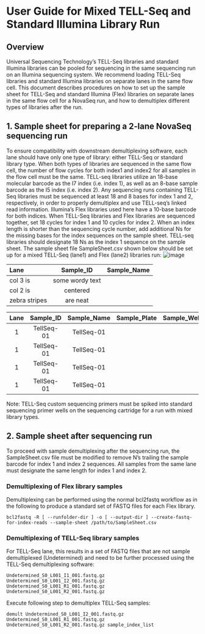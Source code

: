 # User Guide for Mixed TELL-Seq and Standard Illumina Library Run

## Overview

Universal Sequencing Technology’s TELL-Seq libraries and standard Illumina libraries can be pooled for sequencing in the same sequencing run on an Illumina sequencing system. We recommend loading TELL-Seq libraries and standard Illumina libraries on separate lanes in the same flow cell.  This document describes procedures on how to set up the sample sheet for TELL-Seq and standard Illumina (Flex) libraries on separate lanes in the same flow cell for a NovaSeq run, and how to demultiplex different types of libraries after the run. 

## 1.	Sample sheet for preparing a 2-lane NovaSeq sequencing run

To ensure compatibility with downstream demultiplexing software, each lane should have only one type of library: either TELL-Seq or standard library type. When both types of libraries are sequenced in the same flow cell, the number of flow cycles for both index1 and index2 for all samples in the flow cell must be the same. TELL-seq libraries utilize an 18-base molecular barcode as the I7 index (i.e. index 1), as well as an 8-base sample barcode as the I5 index (i.e. index 2). Any sequencing runs containing TELL-Seq libraries must be sequenced at least 18 and 8 bases for index 1 and 2, respectively, in order to properly demultiplex and use TELL-seq’s linked read information. Illumina’s Flex libraries used here have a 10-base barcode for both indices.
When TELL-Seq libraries and Flex libraries are sequenced together, set 18 cycles for index 1 and 10 cycles for index 2. When an index length is shorter than the sequencing cycle number, add additional Ns for the missing bases for the index sequences on the sample sheet. TELL-seq libraries should designate 18 Ns as the index 1 sequence on the sample sheet.  The sample sheet file SampleSheet.csv shown below should be set up for a mixed TELL-Seq (lane1) and Flex (lane2) libraries run:
 ![image](https://user-images.githubusercontent.com/56447318/119270601-7fb11900-bbcb-11eb-9411-6f9043d07202.png)
 
 | Lane  | Sample_ID  | Sample_Name |
| :------------ |:---------------:| -----:|
| col 3 is      | some wordy text |  |
| col 2 is      | centered        |   |
| zebra stripes | are neat        |    |


 | Lane | Sample_ID | Sample_Name | Sample_Plate | Sample_Well | Index_Plate | Index_Plate_Well | I7_Index_ID | index | I5_Index_ID | index2 | 
 | :---: | :--------: | :--------: | :--------: | :-------: | :-------: | :---------: | :-------: | :----------------: | :-------: | :--------: |
 |  1    | TellSeq-01 | TellSeq-01 |            |           |           |             |           | NNNNNNNNNNNNNNNNNN |           | TGTTCTAGNN | 
 |  1    | TellSeq-01 | TellSeq-01 |            |           |           |             |           | NNNNNNNNNNNNNNNNNN |           | TCGATTGANN |
 |  1    | TellSeq-01 | TellSeq-01 |            |           |           |             |           | NNNNNNNNNNNNNNNNNN |           | ACTTAGCANN |
 |  1    | TellSeq-01 | TellSeq-01 |            |           |           |             |           | NNNNNNNNNNNNNNNNNN |           | AAGGTTCANN |
 
 
Note: TELL-Seq custom sequencing primers must be spiked into standard sequencing primer wells on the sequencing cartridge for a run with mixed library types. 


## 2.	Sample sheet after sequencing run

To proceed with sample demultiplexing after the sequencing run, the SampleSheet.csv file must be modified to remove N’s trailing the sample barcode for index 1 and index 2 sequences. All samples from the same lane must designate the same length for index 1 and index 2.

### Demultiplexing of Flex library samples

Demultiplexing can be performed using the normal bcl2fastq workflow as in the following to produce a standard set of FASTQ files for each Flex library. 

```
bcl2fastq -R [ --runfolder-dir ] -o [ --output-dir ] --create-fastq-for-index-reads --sample-sheet /path/to/SampleSheet.csv
```

### Demultiplexing of TELL-Seq library samples

For TELL-Seq lane, this results in a set of FASTQ files that are not sample demultiplexed (Undetermined) and need to be further processed using the TELL-Seq demultiplexing software:

```
Undetermined_S0_L001_I1_001.fastq.gz
Undetermined_S0_L001_I2_001.fastq.gz
Undetermined_S0_L001_R1_001.fastq.gz
Undetermined_S0_L001_R2_001.fastq.gz
```

Execute following step to demultiplex TELL-Seq samples:

```
demult Undetermined_S0_L001_I2_001.fastq.gz Undetermined_S0_L001_R1_001.fastq.gz Undetermined_S0_L001_R2_001.fastq.gz sample_index_list
```

